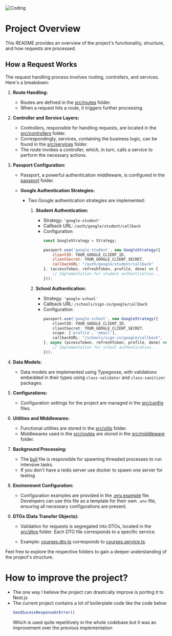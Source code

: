 ![Coding](https://unsplash.com/photos/WpUmKx1nqG0/download?ixid=M3wxMjA3fDB8MXxzZWFyY2h8MjB8fGRyaW5raW5nJTIwY29mZmV8ZW58MHx8fHwxNjk5OTEyNDM4fDA&force=true&w=1920)

# Project Overview

This README provides an overview of the project's functionality, structure, and how requests are processed.

## How a Request Works

The request handling process involves routing, controllers, and services. Here's a breakdown:

1. **Route Handling:**
   - Routes are defined in the [src/routes](src/routes) folder.
   - When a request hits a route, it triggers further processing.

2. **Controller and Service Layers:**
   - Controllers, responsible for handling requests, are located in the [src/controllers](src/controllers) folder.
   - Correspondingly, services, containing the business logic, can be found in the [src/services](src/services) folder.
   - The route invokes a controller, which, in turn, calls a service to perform the necessary actions.

3. **Passport Configuration:**
   - Passport, a powerful authentication middleware, is configured in the [passport](passport) folder.

   - **Google Authentication Strategies:**
     - Two Google authentication strategies are implemented:
       1. **Student Authentication:**
          - Strategy: `'google-student'`
          - Callback URL: `/auth/google/student/callback`
          - Configuration:
            ```javascript
            const GoogleStrategy = Strategy;
            
            passport.use('google-student', new GoogleStrategy({
                clientID: YOUR_GOOGLE_CLIENT_ID,
                clientSecret: YOUR_GOOGLE_CLIENT_SECRET,
                callbackURL: "/auth/google/student/callback"
            }, (accessToken, refreshToken, profile, done) => {
                // Implementation for student authentication...
            }));
            ```

       2. **School Authentication:**
          - Strategy: `'google-school'`
          - Callback URL: `/schools/sign-in/google/callback`
          - Configuration:
            ```typescript
            passport.use('google-school', new GoogleStrategy({
                clientID: YOUR_GOOGLE_CLIENT_ID,
                clientSecret: YOUR_GOOGLE_CLIENT_SECRET,
                scope: ['profile', 'email'],
                callbackURL: "/schools/sign-in/google/callback",
            }, async (accessToken, refreshToken, profile, done) => {
                // Implementation for school authentication...
            }));
            ```

4. **Data Models:**
   - Data models are implemented using Typegoose, with validations embedded in their types using `class-validator` and `class-sanitizer` packages.

5. **Configurations:**
   - Configuration settings for the project are managed in the [src/config](src/config) files.

6. **Utilities and Middlewares:**
   - Functional utilities are stored in the [src/utils](src/utils) folder.
   - Middlewares used in the [src/routes](src/routes) are stored in the [src/middleware](src/middleware) folder.

7. **Background Processing:**
   - The [bull](bull) file is responsible for spawning threaded processes to run intensive tasks.
   - If you don't have a redis server use docker to spawn one server for testing

8. **Environment Configuration:**
   - Configuration examples are provided in the [.env.example](.env.example) file. Developers can use this file as a template for their own `.env` file, ensuring all necessary configurations are present.

9. **DTOs (Data Transfer Objects):**
   - Validation for requests is segregated into DTOs, located in the [src/dtos](src/dtos) folder. Each DTO file corresponds to a specific service.

   - Example: [courses.dto.ts](src/dtos/courses.dto.ts) corresponds to [courses.service.ts](src/services/courses.service.ts).

Feel free to explore the respective folders to gain a deeper understanding of the project's structure.




# How to improve the project?
- The one way I believe the project can drastically improve is porting it to Nest.js 
- The current project contains a lot of boilerplate code like the code below
    ```javascript
    SendSucessResponseOrError() 
    ```
    Which is used quite repetitively in the whole codebase but it was an improvement over the previous implementation
